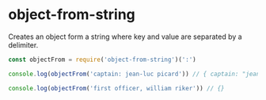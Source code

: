 # object-from-string

Creates an object form a string where key and value are separated by a delimiter.

``` javascript
const objectFrom = require('object-from-string')(':')

console.log(objectFrom('captain: jean-luc picard')) // { captain: "jean-luc picard" }

console.log(objectFrom('first officer, william riker')) // {}
```

